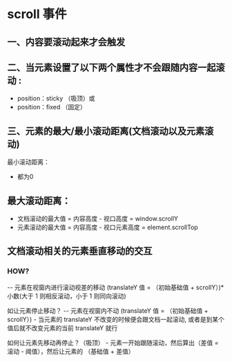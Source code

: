 # scroll 事件


## 一、内容要滚动起来才会触发


## 二、当元素设置了以下两个属性才不会跟随内容一起滚动 :
- position：sticky （吸顶）或
- position：fixed （固定）


## 三、元素的最大/最小滚动距离(文档滚动以及元素滚动)
最小滚动距离：
- 都为0 



## 最大滚动距离：
- 文档滚动的最大值 = 内容高度 - 视口高度 = window.scrollY
- 元素滚动的最大值 = 内容高度 - 视口元素高度 = element.scrollTop



## 文档滚动相关的元素垂直移动的交互
### HOW?
-- 元素在视窗内进行滚动视差的移动 (translateY 值 = （初始基础值 + scrollY）)*小数(大于 1 则相反滚动，小于 1 则同向滚动)


如让元素停止移动？
-- 元素在视窗内不动 (translateY 值 = （初始基础值 + scrollY）)
    - 当元素的 translateY 不改变的时候便会跟文档一起滚动, 或者是到某个值后就不改变元素的当前 translateY 就行


如何让元素先移动再停止？（吸顶）
    - 元素一开始跟随滚动，然后算出（差值 = 滚动 - 阈值），然后让元素的 （基础值 + 差值）